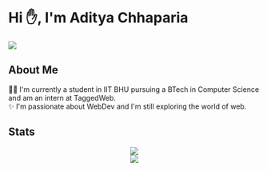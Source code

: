# Hi ✋, I'm Aditya Chhaparia
![](https://komarev.com/ghpvc/?username=aditya-chhaparia&color=blue)

## About Me
👨‍💻 I'm currently a student in IIT BHU pursuing a BTech in Computer Science and am an intern at TaggedWeb. <br />
✨ I'm passionate about WebDev and I'm still exploring the world of web. <br />

## Stats
<div align='center'>
  <img src="https://github-readme-stats.vercel.app/api?username=aditya-chhaparia&show_icons=true&theme=radical" /> <br />
  <img src="https://github-readme-streak-stats.herokuapp.com/?user=aditya-chhaparia&show_icons=true&theme=radical" /> <br />
<!--   <img src="https://github-readme-stats.vercel.app/api/top-langs/?username=aditya-chhaparia&layout=ompact&theme=radical" /> <br /> -->
</div>

<!--
**aditya-chhaparia/aditya-chhaparia** is a ✨ _special_ ✨ repository because its `README.md` (this file) appears on your GitHub profile.

Here are some ideas to get you started:

- 🔭 I’m currently working on ...
- 🌱 I’m currently learning ...
- 👯 I’m looking to collaborate on ...
- 🤔 I’m looking for help with ...
- 💬 Ask me about ...
- 📫 How to reach me: ...
- 😄 Pronouns: ...
- ⚡ Fun fact: ...
-->
